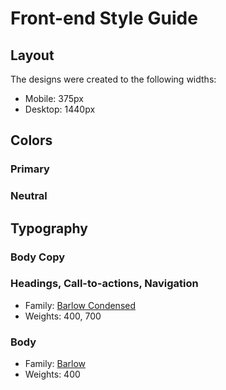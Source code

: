 # Front-end Style Guide

## Layout

The designs were created to the following widths:

-  Mobile: 375px
-  Desktop: 1440px

## Colors

### Primary

<!-- -  Red: hsl(0, 100%, 68%) -->

### Neutral

<!-- - Very Dark Blue: hsl(230, 29%, 20%)
- Dark Grayish Blue: hsl(230, 11%, 40%)
- Grayish Blue: hsl(231, 7%, 65%)
- Light Grayish Blue: hsl(207, 33%, 95%) -->

## Typography

### Body Copy

<!-- -  Font size: 18px -->

### Headings, Call-to-actions, Navigation

-  Family: [Barlow Condensed](https://fonts.google.com/specimen/Barlow+Condensed)
-  Weights: 400, 700

### Body

-  Family: [Barlow](https://fonts.google.com/specimen/Barlow)
-  Weights: 400
